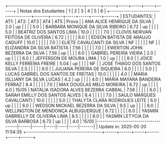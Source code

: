 
+--------------------------------------+-------+------+-----+-----+-----+------+
| Notas dos Estudantes | 1 | 2 | 3 | 4 | 5 | 6 |
+--------------------------------------+-------+------+-----+-----+-----+------+
| ESTUDANTES:                          | AT1: | AT2: | AT3 | AT4 | AT5 | Prova |
| ANA ALICE HENRIQUE DA SILVA          | 2.0  | up   |     |     |     | 5.0   |
| BARBARA MONIQUE DA SILVA RIBEIRO     | 6.72 | up   |     |     |     | 5.0   |
| BEATRIZ DOS SANTOS LIMA              | 10.0 |      |     |     |     | 7.0   |
| CLOVIS NERIVAN FEITOSA DE OLIVEIRA   | 6.72 |      |     |     |     | 6.0   |
| EDSON BATISTA DE ARAUJO CADUFF       | 10.0 |      |     |     |     | 7.0   |
| ELIETE CAVALCANTI DA SILVA           | NF   |      |     |     |     | NF    |
| ELIZANDRA DA SILVA BATISTA           | 7.56 |      |     |     |     | 7.0   |
| EWERTON JOHN BEZERRA DA SILVA        | 7.56 | up   |     |     |     | 6.0   |
| GABRIEL PEREIRA VIEIRA               | 2.0  | up   |     |     |     | 6.0   |
| JEFFERSON DE MOURA LIMA              | 1.0  | up   |     |     |     | 8.0   |
| JOICE KELLY FERREIRA FREIRE          | 5.04 | up   |     |     |     | NF    |
| JOSE THIAGO DOS SANTOS SILVA         | 2.5  |      |     |     |     | 6.0   |
| JULIANA PEREIRA DE SIQUEIRA          | 6.0  |      |     |     |     | 5.0   |
| LUCAS GABRIEL DOS SANTOS DE FREITAS  | 10.0 |      |     |     |     | 4.0   |
| MARIA ISLLIANY DA SILVA LUCAS        | 4.2  | up   |     |     |     | 4.0   |
| MARIA MAYARA BANDEIRA FERRAZ         | 8.4  |      |     |     |     | 7.0   |
| MAX DOUGLAS MELO MOREIRA             | 6.72 | up   |     |     |     | 4.0   | 15/05
| NATALIA ISADORA ALVES BEZERRA CABRAL | 7.56 |      |     |     |     | 6.0   |
| SARAH EMILLY DOS SANTOS ALVES        | 8.4  |      |     |     |     | 7.0   |
| SAULO MARQUES CAVALCANTI             | 10.0 |      |     |     |     | 5.0   |
| THALYTA CLARA RODRIGUES LEITE        | 6.0  | up   |     |     |     | 6.0   |
| WEDSON MICKAEL BEZERRA DA SILVA      | 9.5  | up   |     |     |     | 6.0   |
| WELLINGTON DE MENDONÇA ALBUQUERQUE   | 6.72 |      |     |     |     | 6.0   |
| YASMIN GABRIELLY DE OLIVEIRA LIMA    | 8.5  |      |     |     |     | 8.0   |
| YASMIN LETYCIA DA SILVA BARBOSA      | 6.72 | up   |     |     |     | 4.0   | 15/05
|--------------------------------------|------|------|-----|-----|-----|-------|
| Update in: 2025-05-20 11:54:35
+--------------------------------------+------+------+-----+------+-----+------+

